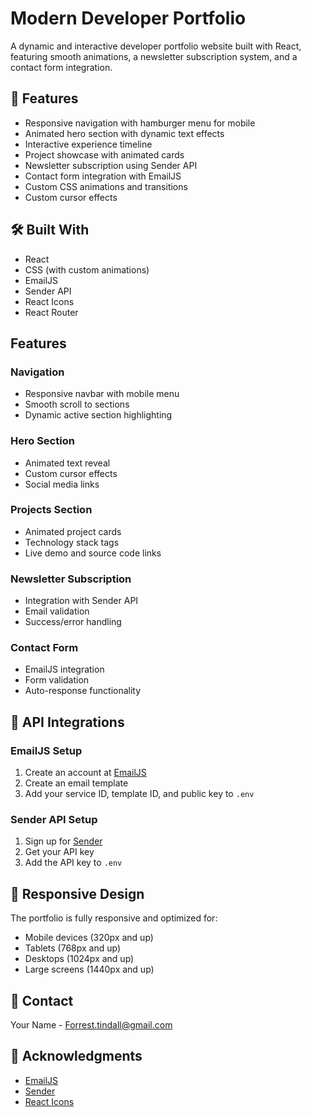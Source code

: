 # Modern Developer Portfolio

A dynamic and interactive developer portfolio website built with React, featuring smooth animations, a newsletter subscription system, and a contact form integration.

## 🚀 Features

- Responsive navigation with hamburger menu for mobile
- Animated hero section with dynamic text effects
- Interactive experience timeline
- Project showcase with animated cards
- Newsletter subscription using Sender API
- Contact form integration with EmailJS
- Custom CSS animations and transitions
- Custom cursor effects

## 🛠️ Built With

- React
- CSS (with custom animations)
- EmailJS
- Sender API
- React Icons
- React Router

## Features

### Navigation
- Responsive navbar with mobile menu
- Smooth scroll to sections
- Dynamic active section highlighting

### Hero Section
- Animated text reveal
- Custom cursor effects
- Social media links

### Projects Section
- Animated project cards
- Technology stack tags
- Live demo and source code links

### Newsletter Subscription
- Integration with Sender API
- Email validation
- Success/error handling

### Contact Form
- EmailJS integration
- Form validation
- Auto-response functionality

## 📧 API Integrations

### EmailJS Setup
1. Create an account at [EmailJS](https://www.emailjs.com/)
2. Create an email template
3. Add your service ID, template ID, and public key to `.env`

### Sender API Setup
1. Sign up for [Sender](https://www.sender.net/)
2. Get your API key
3. Add the API key to `.env`

## 📱 Responsive Design

The portfolio is fully responsive and optimized for:
- Mobile devices (320px and up)
- Tablets (768px and up)
- Desktops (1024px and up)
- Large screens (1440px and up)

## 📧 Contact

Your Name - [Forrest.tindall@gmail.com](mailto:forrest.tindall@gmail.com)


## 🙏 Acknowledgments

- [EmailJS](https://www.emailjs.com/)
- [Sender](https://www.sender.net/)
- [React Icons](https://react-icons.github.io/react-icons/)
